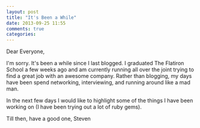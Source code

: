 ```yaml
---
layout: post
title: "It's Been a While"
date: 2013-09-25 11:55
comments: true
categories: 
---
```

Dear Everyone,

I'm sorry.  It's been a while since I last blogged.  I graduated The Flatiron School a few weeks ago and am currently running all over the joint trying to find a great job with an awesome company.  Rather than blogging, my days have been spend networking, interviewing, and running around like a mad man.

In the next few days I would like to highlight some of the things I have been working on (I have been trying out a lot of ruby gems).

Till then, have a good one,
Steven